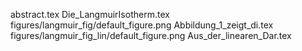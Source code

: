 abstract.tex
Die_LangmuirIsotherm.tex
figures/langmuir_fig/default_figure.png
Abbildung_1_zeigt_di.tex
figures/langmuir_fig_lin/default_figure.png
Aus_der_linearen_Dar.tex

